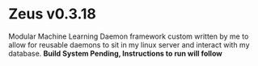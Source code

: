 # Zeus v0.3.18

Modular Machine Learning Daemon framework custom written by me to allow for reusable daemons to sit in my linux server and interact with my database. 
__Build System Pending, Instructions to run will follow__
